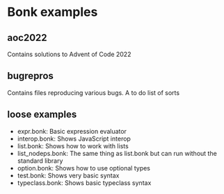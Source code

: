 # Bonk examples

## aoc2022
Contains solutions to Advent of Code 2022

## bugrepros
Contains files reproducing various bugs. A to do list of sorts

## loose examples
- expr.bonk: Basic expression evaluator
- interop.bonk: Shows JavaScript interop
- list.bonk: Shows how to work with lists
- list_nodeps.bonk: The same thing as list.bonk but can run without the standard library
- option.bonk: Shows how to use optional types
- test.bonk: Shows very basic syntax
- typeclass.bonk: Shows basic typeclass syntax
